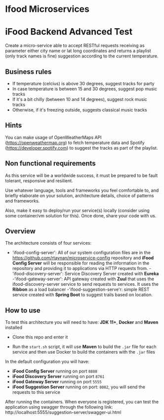 # Ifood Microservices

# iFood Backend Advanced Test

Create a micro-service able to accept RESTful requests receiving as parameter either city name or lat long coordinates and returns a playlist (only track names is fine) suggestion according to the current temperature.

## Business rules

* If temperature (celcius) is above 30 degrees, suggest tracks for party
* In case temperature is between 15 and 30 degrees, suggest pop music tracks
* If it's a bit chilly (between 10 and 14 degrees), suggest rock music tracks
* Otherwise, if it's freezing outside, suggests classical music tracks 

## Hints

You can make usage of OpenWeatherMaps API (https://openweathermap.org) to fetch temperature data and Spotify (https://developer.spotify.com) to suggest the tracks as part of the playlist.

## Non functional requirements

As this service will be a worldwide success, it must be prepared to be fault tolerant, responsive and resilient.

Use whatever language, tools and frameworks you feel comfortable to, and briefly elaborate on your solution, architecture details, choice of patterns and frameworks.

Also, make it easy to deploy/run your service(s) locally (consider using some container/vm solution for this). Once done, share your code with us.

## Overview
The architecture consists of four services:

- 'ifood-config-server': All of our system configuration files are in the https://github.com/rtaynan/microservice-config repository and **iFood Config Server** will be responsible for reading the information in the repository and providing it to applications via HTTP requests from.
-'ifood-discovery-server': Service Discovery Server created with **Eureka**
-'ifood-gateway-server': API gateway created with **Zuul** that uses the ifood-discovery-server service to send requests to services. It uses the **Ribbon** as a load balancer
-'ifood-suggestion-serve'r: simple REST service created with **Spring Boot** to suggest trails based on location.

## How to use

To test this architecture you will need to have: **JDK 11+**, **Docker** and **Maven** installed

- Clone this repo and enter it

- Run the `start.sh` script, it will use **Maven** to build the `.jar` file for each service and then use Docker to build the containers with the `.jar` files

In the default configuration you will have:

- **iFood Config Server** running on port `8888`
- **iFood Discovery Server** running on port `8761`
- **iFood Gateway Server** running on port `5555`
- **iFood Suggestion Server** running on port: `8082`, you will send the requests to this service

After running the containers. When everyone is registered, you can test the application using swagger through the following link: http://localhost:5555/suggestion-server/swagger-ui.html
